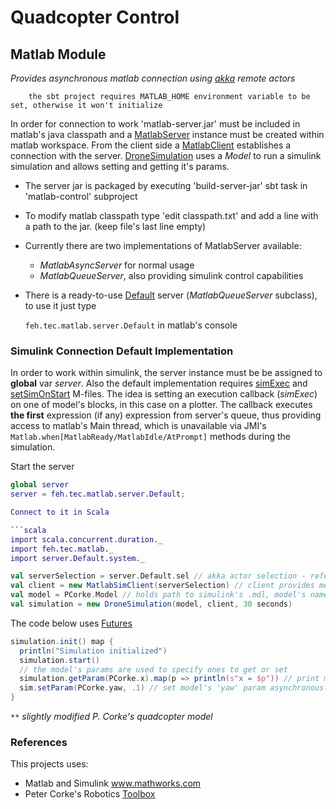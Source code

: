 Quadcopter Control
========================

## Matlab Module
_Provides asynchronous matlab connection using [akka](http://akka.io) remote actors_

        the sbt project requires MATLAB_HOME environment variable to be set, otherwise it won't initialize

In order for connection to work 'matlab-server.jar' must be included in matlab's java classpath
and a [MatlabServer][src MatlabServer] instance must be created within matlab workspace.
From the client side a [MatlabClient][src MatlabClient] establishes a connection with the server.
[DroneSimulation][src DroneSimulation] uses a _Model_ to run a simulink simulation and allows setting and getting it's params.

* The server jar is packaged by executing 'build-server-jar' sbt task in 'matlab-control' subproject
* To modify matlab classpath type 'edit classpath.txt' and add a line with a path to the jar. (keep file's last line empty)
* Currently there are two implementations of MatlabServer available:
    * _MatlabAsyncServer_ for normal usage
    * _MatlabQueueServer_, also providing simulink control capabilities
* There is a ready-to-use [Default][src Default] server (_MatlabQueueServer_ subclass), to use it just type

    `feh.tec.matlab.server.Default` in matlab's console

### Simulink Connection Default Implementation

In order to work within simulink, the server instance must be be assigned to **global** var _server_.
Also the default implementation requires [simExec][src simExec] and [setSimOnStart][src setSimOnStart] M-files.
The idea is setting an execution callback (_simExec_) on one of model's blocks, in this case on a plotter.
The callback executes **the first** expression (if any) expression from server's queue, thus providing access to
matlab's Main thread, which is unavailable via JMI's `Matlab.when[MatlabReady/MatlabIdle/AtPrompt]` methods during the simulation.


Start the server

```matlab
global server
server = feh.tec.matlab.server.Default;

Connect to it in Scala

```scala
import scala.concurrent.duration._
import feh.tec.matlab._
import server.Default.system._
```

```scala
val serverSelection = server.Default.sel // akka actor selection - reference to server actor
val client = new MatlabSimClient(serverSelection) // client provides methods eval, feval and start/stop simulation
val model = PCorke.Model // holds path to simulink's .mdl, model's name and parameters descriptions **
val simulation = new DroneSimulation(model, client, 30 seconds)
```

The code below uses [Futures][doc Futures]

```scala
simulation.init() map {
  println("Simulation initialized")
  simulation.start()
  // the model's params are used to specify ones to get or set
  simulation.getParam(PCorke.x).map(p => println(s"x = $p")) // print model's 'x' param asynchronously
  sim.setParam(PCorke.yaw, .1) // set model's 'yaw' param asynchronously; requires double
}
```

`**` _slightly modified P. Corke's quadcopter model_

### References

This projects uses:

* Matlab and Simulink www.mathworks.com
* Peter Corke's Robotics [Toolbox](http://petercorke.com/Robotics_Toolbox.html)




[src MatlabServer]: https://github.com/fehu/drone-control/blob/master/matlab/src/main/scala/feh/tec/matlab/server/MatlabServer.scala
[src MatlabClient]: https://github.com/fehu/drone-control/blob/master/matlab/src/main/scala/feh/tec/matlab/MatlabClient.scala
[src DroneSimulation]: https://github.com/fehu/drone-control/blob/master/matlab/src/main/scala/feh/tec/matlab/DroneSimulation.scala
[src Default]: https://github.com/fehu/drone-control/blob/master/matlab/src/main/scala/feh/tec/matlab/server/ServerDefaults.scala
[src simExec]: https://github.com/fehu/drone-control/blob/master/matlab/simExec.m
[src setSimOnStart]: https://github.com/fehu/drone-control/blob/master/matlab/setSimOnStart.m

[doc Futures]: http://docs.scala-lang.org/overviews/core/futures.html
